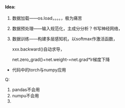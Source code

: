 #### Idea:

1. 数据加载——os.load，。。。，极为痛苦

2. 数据预处理——输入规范化，主成分分析？书写神经网络，

3. 数据训练——构建多层感知机，以softmax作激活函数，

   xxx.backward()自动求导，

   net.zero_grad()+net.weight-=net.grad*lr梯度下降

* 代码中的torch与numpy应用

Q:

1. pandas不会用
2. numpu不会用
3. 
